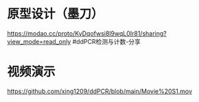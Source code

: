 # 原型设计（墨刀）
https://modao.cc/proto/KyDqofwsi8l9wqL0Ir81/sharing?view_mode=read_only #ddPCR检测与计数-分享
# 视频演示
https://github.com/xing1209/ddPCR/blob/main/Movie%20S1.mov

